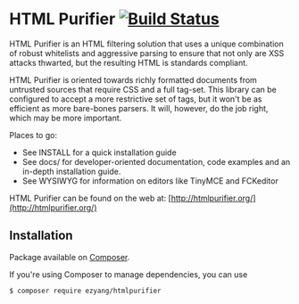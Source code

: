 HTML Purifier [![Build Status](https://secure.travis-ci.org/ezyang/htmlpurifier.svg?branch=master)](http://travis-ci.org/ezyang/htmlpurifier)
=============

HTML Purifier is an HTML filtering solution that uses a unique combination
of robust whitelists and aggressive parsing to ensure that not only are
XSS attacks thwarted, but the resulting HTML is standards compliant.

HTML Purifier is oriented towards richly formatted documents from
untrusted sources that require CSS and a full tag-set.  This library can
be configured to accept a more restrictive set of tags, but it won't be
as efficient as more bare-bones parsers. It will, however, do the job
right, which may be more important.

Places to go:

* See INSTALL for a quick installation guide
* See docs/ for developer-oriented documentation, code examples and
  an in-depth installation guide.
* See WYSIWYG for information on editors like TinyMCE and FCKeditor

HTML Purifier can be found on the web at: [http://htmlpurifier.org/](http://htmlpurifier.org/)

## Installation

Package available on [Composer](https://packagist.org/packages/ezyang/htmlpurifier).

If you're using Composer to manage dependencies, you can use

    $ composer require ezyang/htmlpurifier
